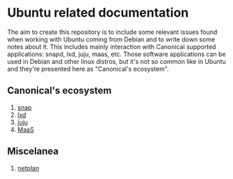 # Ubuntu related documentation

The aim to create this repository is to include some relevant issues
found when working with Ubuntu coming from Debian and to write down
some notes about it. This includes mainly interaction with Canonical
supported applications: snapd, lxd, juju, maas, etc. Those software
applications can be used in Debian and other linux distros, but it's
not so common like in Ubuntu and they're presented here as
"Canonical's ecosystem".

## Canonical's ecosystem

1. [snap](snap/snap.md)
1. [lxd](lxd/lxd.md)
1. [juju](https://juju.is/)
1. [MaaS](https://maas.io/)

## Miscelanea

1. [netplan](netplan.md)
